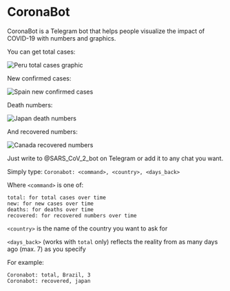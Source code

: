 # CoronaBot
CoronaBot is a Telegram bot that helps people visualize the impact of COVID-19 with numbers and graphics.

You can get total cases:


![Peru total cases graphic](https://i.imgur.com/ZGEOG8k.jpg)

New confirmed cases:

![Spain new confirmed cases](https://i.imgur.com/a6ztaKz.jpg)

Death numbers:

![Japan death numbers](https://i.imgur.com/kWjDkG0.jpg)

And recovered numbers:

![Canada recovered numbers](https://i.imgur.com/QRdeFAv.jpg)



Just write to @SARS_CoV_2_bot on Telegram or add it to any chat you want.

Simply type: `Coronabot: <command>, <country>, <days_back>`

Where
`<command>` is one of:

    total: for total cases over time
    new: for new cases over time
    deaths: for deaths over time
    recovered: for recovered numbers over time

`<country>` is the name of the country you want to ask for

`<days_back>` (works with `total` only) reflects the reality from as many days ago (max. 7) as you specify

For example:

    Coronabot: total, Brazil, 3
    Coronabot: recovered, japan
